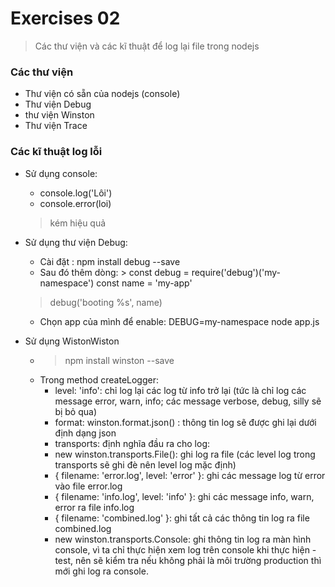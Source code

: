 # Exercises 02
> Các thư viện và các kĩ thuật để log lại file trong nodejs

### Các thư viện
- Thư viện có sẵn của nodejs (console)
- Thư viện Debug
- thư viện Winston
- Thư viện Trace

### Các kĩ thuật log lỗi
- Sử dụng console:
    - console.log('Lôi')
    - console.error(loi)
    > kém hiệu quả
- Sử dụng thư viện Debug:
    - Cài đặt : npm install debug --save
    - Sau đó thêm dòng: > const debug = require('debug')('my-namespace') const name = 'my-app'
    > debug('booting %s', name)
    - Chọn app của mình để enable: DEBUG=my-namespace node app.js
- Sử dụng WistonWiston

    - >npm install winston --save
    - Trong method createLogger:
        - level: 'info': chỉ log lại các log từ info trở lại (tức là chỉ log các message error, warn, info; các message verbose, debug, silly sẽ bị bỏ qua)
        - format: winston.format.json() : thông tin log sẽ được ghi lại dưới định dạng json
        - transports: định nghĩa đầu ra cho log:
        - new winston.transports.File(): ghi log ra file (các level log trong transports sẽ ghi đè nên level log mặc định)
        - { filename: 'error.log', level: 'error' }: ghi các message log từ error vào file error.log
        - { filename: 'info.log', level: 'info' }: ghi các message info, warn, error ra file info.log
        - { filename: 'combined.log' }: ghi tất cả các thông tin log ra file combined.log
        - new winston.transports.Console: ghi thông tin log ra màn hình console, vì ta chỉ thực hiện xem log trên console khi thực hiện - test, nên sẽ kiểm tra nếu không phải là môi trường production thì mới ghi log ra console.
